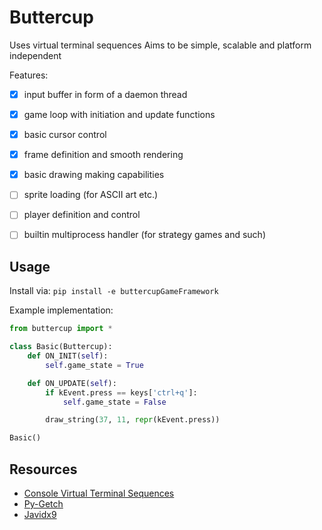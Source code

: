 Buttercup
===
Uses virtual terminal sequences
Aims to be simple, scalable and platform independent

Features:
+ [x] input buffer in form of a daemon thread
+ [x] game loop with initiation and update functions
+ [x] basic cursor control
+ [x] frame definition and smooth rendering
+ [x] basic drawing making capabilities

+ [ ] sprite loading (for ASCII art etc.)
+ [ ] player definition and control
+ [ ] builtin multiprocess handler (for strategy games and such)

Usage
---
Install via: `pip install -e buttercupGameFramework`

Example implementation:
```python
from buttercup import *

class Basic(Buttercup):
	def ON_INIT(self):
		self.game_state = True

	def ON_UPDATE(self):
		if kEvent.press == keys['ctrl+q']:
			self.game_state = False

		draw_string(37, 11, repr(kEvent.press))

Basic()
```

Resources
---
+ [Console Virtual Terminal Sequences][def]
+ [Py-Getch][def2]
+ [Javidx9][def3]


[def]: https://learn.microsoft.com/en-us/windows/console/console-virtual-terminal-sequences
[def2]: https://github.com/joeyespo/py-getch
[def3]: https://github.com/OneLoneCoder/Javidx9/tree/master/ConsoleGameEngine

